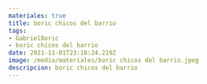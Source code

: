 ```yaml
---
materiales: true
title: boric chicos del barrio
tags:
- GabrielBoric
- boric chicos del barrio
date: 2021-11-01T23:18:24.219Z
image: /media/materiales/boric chicos del barrio.jpeg
descripcion: boric chicos del barrio
---
```

